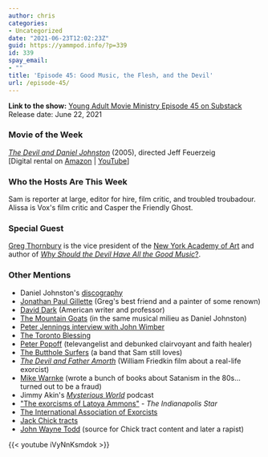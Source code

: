 ```yaml
---
author: chris
categories:
- Uncategorized
date: "2021-06-23T12:02:23Z"
guid: https://yammpod.info/?p=339
id: 339
spay_email:
- ""
title: 'Episode 45: Good Music, the Flesh, and the Devil'
url: /episode-45/
---
```

 

**Link to the show:** [Young Adult Movie Ministry Episode 45 on Substack](https://yammpod.substack.com/p/episode-45-good-music-the-flesh-and)  
Release date: June 22, 2021

### Movie of the Week

_[_The Devil and Daniel Johnston_](https://www.imdb.com/title/tt0436231/?ref_=nv_sr_srsg_3)_ (2005), directed Jeff Feuerzeig  
[Digital rental on [Amazon](https://www.amazon.com/Devil-Daniel-Johnston/dp/B000J16ZYK) | [YouTube](https://www.youtube.com/watch?v=usP3dUJBrQo)]

### Who the Hosts Are This Week

Sam is reporter at large, editor for hire, film critic, and troubled troubadour. Alissa is Vox's film critic and Casper the Friendly Ghost.

### Special Guest

[Greg Thornbury](https://twitter.com/Greg_Thornbury) is the vice president of the [New York Academy of Art](https://nyaa.edu/) and author of [_Why Should the Devil Have All the Good Music_?](https://bookshop.org/a/20775/9781101907078). 

### Other Mentions

  * Daniel Johnston's [discography](https://en.wikipedia.org/wiki/Daniel_Johnston_discography)
  * [Jonathan Paul Gillette](http://www.jonnypaulgillette.com/) (Greg's best friend and a painter of some renown)
  * [David Dark](https://en.wikipedia.org/wiki/David_Dark) (American writer and professor)
  * [The Mountain Goats](https://www.mountain-goats.com/) (in the same musical milieu as Daniel Johnston)
  * [Peter Jennings interview with John Wimber](https://www.youtube.com/watch?v=9I9YCue3Fkk)
  * [The Toronto Blessing](https://en.wikipedia.org/wiki/Toronto_Blessing)
  * [Peter Popoff](https://en.wikipedia.org/wiki/Peter_Popoff) (televangelist and debunked clairvoyant and faith healer)
  * [The Butthole Surfers](https://en.wikipedia.org/wiki/Butthole_Surfers) (a band that Sam still loves)
  * _[The Devil and Father Amorth](https://www.imdb.com/title/tt6883152/?ref_=nv_sr_srsg_0)_ (William Friedkin film about a real-life exorcist)
  * [Mike Warnke](https://en.wikipedia.org/wiki/Mike_Warnke) (wrote a bunch of books about Satanism in the 80s... turned out to be a fraud)
  * Jimmy Akin's _[Mysterious World](https://jimmyakin.com/)_ podcast
  * ["The exorcisms of Latoya Ammons"](https://www.indystar.com/story/news/2014/01/25/the-disposession-of-latoya-ammons/4892553/) - _The Indianapolis Star_
  * [The International Association of Exorcists](https://en.wikipedia.org/wiki/International_Association_of_Exorcists)
  * [Jack Chick tracts](https://www.chick.com/)
  * [John Wayne Todd](https://en.wikipedia.org/wiki/John_Todd_(conspiracy_theorist)) (source for Chick tract content and later a rapist)
  
{{< youtube iVyNnKsmdok >}}